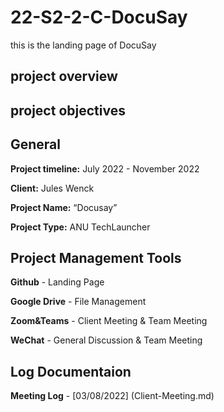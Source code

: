 # 22-S2-2-C-DocuSay
this is the landing page of DocuSay


## project overview

## project objectives

## General
**Project timeline:** July 2022 - November 2022

**Client:**  Jules Wenck

**Project Name:** “Docusay”

**Project Type:**  ANU TechLauncher

## Project Management Tools
**Github** - Landing Page

**Google Drive** - File Management

**Zoom&Teams** - Client Meeting & Team Meeting

**WeChat** - General Discussion & Team Meeting

## Log Documentaion
**Meeting Log** - [03/08/2022] (Client-Meeting.md) 




